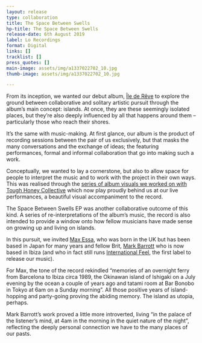 ```yaml
---
layout: release
type: collaboration
title: The Space Between Swells
hp-title: The Space Between Swells
release-date: 6th August 2019
label: Lo Recordings
format: Digital
links: []
tracklist: []
press_quotes: []
main-image: assets/img/a1337022702_10.jpg
thumb-image: assets/img/a1337022702_10.jpg

---
```

From its inception, we wanted our debut album, [Île de Rêve](https://private-agenda.com/discography/Ile-de-Reve/) to explore the ground between collaborative and solitary artistic pursuit through the album’s main concept: islands. At once, they are these seemingly isolated places, but they’re also deeply influenced by all that happens around them – particularly those who reach their shores.

It’s the same with music-making. At first glance, our album is the product of recording sessions between the pair of us exclusively, but that masks the many conversations and the exchange of ideas; the featuring performances, formal and informal collaboration that go into making such a work.

Conceptually, we wanted to lay a cornerstone, but also to allow space for people to interpret the music and to work with the project in their own ways. This was realised through the [series of album visuals we worked on with Tough Honey Collective](https://www.youtube.com/watch?v=X-fX20ZJW04&t=2008s) which now play proudly behind us at our live performances, a beautiful visual accompaniment to the record.

The Space Between Swells EP was another collaborative outcome of this kind. A series of re-interpretations of the album’s music, the record is also intended to provide a window onto how fellow musicians have made sense on growing up and living on islands.

In this pursuit, we invited [Max Essa](https://www.discogs.com/artist/673330-Max-Essa), who was born in the UK but has been based in Japan for many years and fellow Brit, [Mark Barrott](https://www.markbarrott.com/) who is now based in Ibiza (and who in fact still runs [International Feel](https://internationalfeel.bandcamp.com/), the first label to release our music).

For Max, the tone of the record rekindled “memories of an overnight ferry from Barcelona to Ibiza circa 1989, the Okinawan island of Ishigaki on a July evening by the ocean a couple of years ago and tatami room at Bar Bonobo in Tokyo at 6am on a Sunday morning”. All those positive years of island-hopping and party-going proving the abiding memory. The island as utopia, perhaps.

Mark Barrott’s work proved a little more introverted, living “in the palace of the listener’s mind, at 4am in the morning in the quiet nature of the night”, reflecting the deeply personal connection we have to the many places of our pasts.